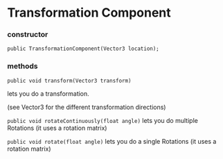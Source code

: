 # Transformation Component

### constructor

```public TransformationComponent(Vector3 location);```

### methods

```public void transform(Vector3 transform)```

lets you do a transformation. 

(see Vector3 for the different transformation directions)


```public void rotateContinuously(float angle)``` lets you do multiple Rotations (it uses a rotation matrix)



```public void rotate(float angle)``` lets you do a single Rotations (it uses a rotation matrix)


